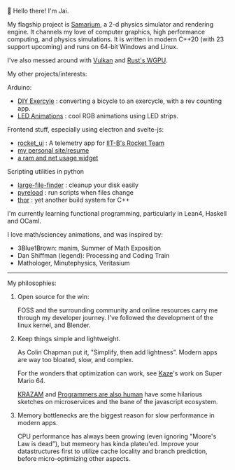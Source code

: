 👋 Hello there! I'm Jai.

My flagship project is [Samarium](https://github.com/jjbel/samarium), a 2-d physics simulator and rendering engine. It channels my love of computer graphics, high performance computing, and physics simulations.
It is written in modern C++20 (with 23 support upcoming) and runs on 64-bit Windows and Linux.

I've also messed around with [Vulkan](https://github.com/jjbel/HelloVulkan) and [Rust's WGPU](https://github.com/jjbel/learning-wgpu).

My other projects/interests:

Arduino:
- [DIY Exercyle](https://github.com/jjbel/exercycle) : converting a bicycle to an exercycle, with a rev counting app.
- [LED Animations](https://github.com/jjbel/ArduinoLED) : cool RGB animations using LED strips.

Frontend stuff, especially using electron and svelte-js:
- [rocket_ui](https://github.com/jjbel/rocket_ui) : A telemetry app for [IIT-B's Rocket Team](https://iitbrocketteam.in/)
- [my personal site/resume](https://github.com/jjbel/resume)
- [a ram and net usage widget](https://github.com/jjbel/watcher)

Scripting utilities in python
- [large-file-finder](https://github.com/jjbel/large-file-finder) : cleanup your disk easily
- [pyreload](https://github.com/jjbel/pyreload) : run scripts when files change
- [thor](https://github.com/jjbel/thor) : yet another build system for C++

I'm currently learning functional programming, particularly in Lean4, Haskell and OCaml.

I love math/sciencey animations, and was inspired by: 
- 3Blue1Brown: manim, Summer of Math Exposition
- Dan Shiffman (legend): Processing and Coding Train
- Mathologer, Minutephysics, Veritasium

---

My philosophies:
1. Open source for the win:
   
    FOSS and the surrounding community and online resources carry me through my developer journey.
    I've followed the development of the linux kernel, and Blender.
3. Keep things simple and lightweight.
   
   As Colin Chapman put it, "Simplify, then add lightness”. Modern apps are way too bloated, slow, and complex.
   
   For the wonders that optimization can work, see [Kaze](https://youtu.be/Ca1hHC2EctY)'s work on Super Mario 64.
   
   [KRAZAM](https://www.youtube.com/c/KRAZAM) and [Programmers are also human](https://www.youtube.com/@programmersarealsohuman5909)
   have some hilarious sketches on microservices and the bane of the javascript ecosystem.
   
4. Memory  bottlenecks are the biggest reason for slow performance in modern apps.

   CPU performance has always been growing (even ignoring "Moore's Law is dead"), but memeory has kinda plateu'ed.
   Improve your datastructures first to utilize cache locality and branch prediction, before micro-optimizing other aspects.
   

